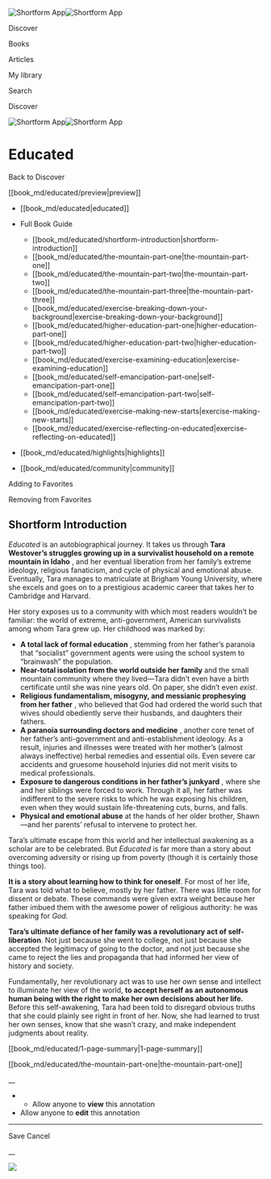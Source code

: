 ![Shortform App](/img/logo.36a2399e.svg)![Shortform App](/img/logo-dark.70c1b072.svg)

Discover

Books

Articles

My library

Search

Discover

![Shortform App](/img/logo.36a2399e.svg)![Shortform App](/img/logo-dark.70c1b072.svg)

# Educated

Back to Discover

[[book_md/educated/preview|preview]]

  * [[book_md/educated|educated]]
  * Full Book Guide

    * [[book_md/educated/shortform-introduction|shortform-introduction]]
    * [[book_md/educated/the-mountain-part-one|the-mountain-part-one]]
    * [[book_md/educated/the-mountain-part-two|the-mountain-part-two]]
    * [[book_md/educated/the-mountain-part-three|the-mountain-part-three]]
    * [[book_md/educated/exercise-breaking-down-your-background|exercise-breaking-down-your-background]]
    * [[book_md/educated/higher-education-part-one|higher-education-part-one]]
    * [[book_md/educated/higher-education-part-two|higher-education-part-two]]
    * [[book_md/educated/exercise-examining-education|exercise-examining-education]]
    * [[book_md/educated/self-emancipation-part-one|self-emancipation-part-one]]
    * [[book_md/educated/self-emancipation-part-two|self-emancipation-part-two]]
    * [[book_md/educated/exercise-making-new-starts|exercise-making-new-starts]]
    * [[book_md/educated/exercise-reflecting-on-educated|exercise-reflecting-on-educated]]
  * [[book_md/educated/highlights|highlights]]
  * [[book_md/educated/community|community]]



Adding to Favorites 

Removing from Favorites 

## Shortform Introduction

_Educated_ is an autobiographical journey. It takes us through **Tara Westover’s struggles growing up in a survivalist household on a remote mountain in Idaho** , and her eventual liberation from her family’s extreme ideology, religious fanaticism, and cycle of physical and emotional abuse. Eventually, Tara manages to matriculate at Brigham Young University, where she excels and goes on to a prestigious academic career that takes her to Cambridge and Harvard.

Her story exposes us to a community with which most readers wouldn’t be familiar: the world of extreme, anti-government, American survivalists among whom Tara grew up. Her childhood was marked by:

  * **A total lack of formal education** , stemming from her father’s paranoia that “socialist” government agents were using the school system to “brainwash” the population.
  * **Near-total isolation from the world outside her family** and the small mountain community where they lived—Tara didn’t even have a birth certificate until she was nine years old. On paper, she didn’t even _exist_.
  * **Religious fundamentalism, misogyny, and messianic prophesying from her father** , who believed that God had ordered the world such that wives should obediently serve their husbands, and daughters their fathers.
  * **A paranoia surrounding doctors and medicine** , another core tenet of her father’s anti-government and anti-establishment ideology. As a result, injuries and illnesses were treated with her mother’s (almost always ineffective) herbal remedies and essential oils. Even severe car accidents and gruesome household injuries did not merit visits to medical professionals.
  * **Exposure to dangerous conditions in her father’s junkyard** , where she and her siblings were forced to work. Through it all, her father was indifferent to the severe risks to which he was exposing his children, even when they would sustain life-threatening cuts, burns, and falls.
  * **Physical and emotional abuse** at the hands of her older brother, Shawn—and her parents’ refusal to intervene to protect her.



Tara’s ultimate escape from this world and her intellectual awakening as a scholar are to be celebrated. But _Educated_ is far more than a story about overcoming adversity or rising up from poverty (though it is certainly those things too).

**It is a story about learning how to think for oneself**. For most of her life, Tara was told what to believe, mostly by her father. There was little room for dissent or debate. These commands were given extra weight because her father imbued them with the awesome power of religious authority: he was speaking for _God_.

**Tara’s ultimate defiance of her family was a revolutionary act of self-liberation**. Not just because she went to college, not just because she accepted the legitimacy of going to the doctor, and not just because she came to reject the lies and propaganda that had informed her view of history and society.

Fundamentally, her revolutionary act was to use her _own_ sense and intellect to illuminate her view of the world, **to accept herself as an autonomous human being with the right to make her own decisions about her life.** Before this self-awakening, Tara had been told to disregard obvious truths that she could plainly see right in front of her. Now, she had learned to trust her own senses, know that she wasn’t crazy, and make independent judgments about reality.

[[book_md/educated/1-page-summary|1-page-summary]]

[[book_md/educated/the-mountain-part-one|the-mountain-part-one]]

__

  *   * Allow anyone to **view** this annotation
  * Allow anyone to **edit** this annotation



* * *

Save Cancel

__




![](https://bat.bing.com/action/0?ti=56018282&Ver=2&mid=cc737c68-ecf4-4649-920b-ff839cfa6b52&sid=49fff5b0636c11eeb9c611038afc8668&vid=4a005010636c11ee80c703d4c4a7acd5&vids=0&msclkid=N&pi=0&lg=en-US&sw=800&sh=600&sc=24&nwd=1&tl=Shortform%20%7C%20Educated&p=https%3A%2F%2Fwww.shortform.com%2Fapp%2Fbook%2Feducated%2Fshortform-introduction&r=&lt=428&evt=pageLoad&sv=1&rn=775969)
